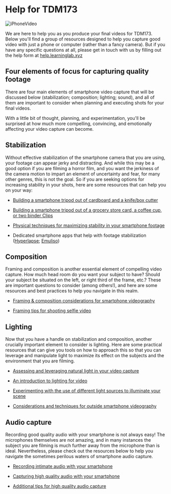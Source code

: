 # Help for TDM173

![iPhoneVideo](https://www.smartphonefilmpro.com/wp-content/uploads/2017/04/best-camera-app.jpg)

We are here to help you as you produce your final videos for TDM173. Below you'll find a group of resources designed to help you capture good video with just a phone or computer (rather than a fancy camera). But if you have any specific questions at all, please get in touch with us by filling out the help form at [help.learninglab.xyz](https://airtable.com/shrTvxaEPbet2j9Bj)

## Four elements of focus for capturing quality footage

There are four main elements of smartphone video capture that will be discussed below (stabilization; composition; lighting; sound), and all of them are important to consider when planning and executing shots for your final videos.

With a little bit of thought, planning, and experimentation, you'll be surprised at how much more compelling, convincing, and emotionally affecting your video capture can become.

## Stabilization

Without effective stabilization of the smartphone camera that you are using, your footage can appear jerky and distracting. And while this may be a good option if you are filming a horror film, and you want the jerkiness of the camera motion to impart an element of uncertainty and fear, for many other genres, this is not the goal. So if you are seeking options for increasing stability in your shots, here are some resources that can help you on your way:

* [Building a smartphone tripod out of cardboard and a knife/box cutter](https://www.youtube.com/watch?v=9zpGA6x4h50&feature=youtu.be)

* [Building a smartphone tripod out of a grocery store card, a coffee cup, or two binder Clips](https://www.youtube.com/embed/TTtJovKtujo)

* [Physical techniques for maximizing stability in your smartphone footage](https://www.youtube.com/embed/gzL4VmzXY5o)

* Dedicated smartphone apps that help with footage stabilization ([Hyperlapse](https://www.youtube.com/embed/bcUvUwv3aJM); [Emuliso](https://www.youtube.com/embed/EFisl0tG_qs))

## Composition

Framing and composition is another essential element of compelling video capture. How much head room do you want your subject to have? Should your subject be situated on the left, or right third of the frame, etc.? These are important questions to consider (among others!), and here are some resources and best practices to help you navigate in this realm.

* [Framing & composition considerations for smartphone videography](https://spark.adobe.com/page/qJHuu5kH4oXHr/)

* [Framing tips for shooting selfie video](https://www.youtube.com/embed/CHBguIlLga4)

## Lighting

Now that you have a handle on stabilization and composition, another crucially important element to consider is lighting. Here are some practical resources that can give you tools on how to approach this so that you can leverage and manipulate light to maximize its effect on the subjects and the environment that you are filming.

* [Assessing and leveraging natural light in your video capture](https://www.youtube.com/embed/ScEccuNE9vE)

* [An introduction to lighting for video](https://www.youtube.com/embed/flc5iP0KwTg)

* [Experimenting with the use of different light sources to illuminate your scene](https://player.vimeo.com/video/24641014?color=ffffff&title=0&byline=0&portrait=0)

* [Considerations and techniques for outside smartphone videography](https://www.youtube.com/embed/S6RMNRjN3gs)

## Audio capture

Recording good quality audio with your smartphone is not always easy! The microphones themselves are not amazing, and in many instances the subject you are filming is much further away from the microphone than is ideal. Nevertheless, please check out the resources below to help you navigate the sometimes perilous waters of smartphone audio capture.

* [Recording intimate audio with your smartphone](https://www.youtube.com/embed/gU3lZbgV7WY)

* [Capturing high quality audio with your smartphone](https://www.youtube.com/embed/4tFcUghQ3TI)

* [Additional tips for high quality audio capture](https://www.youtube.com/embed/mQQsBSzGD3E)

